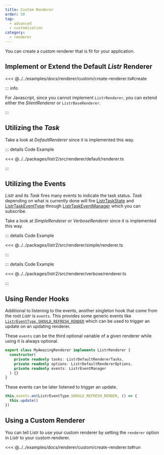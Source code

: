 ```yaml
---
title: Custom Renderer
order: 50
tag:
  - advanced
  - customization
category:
  - renderer
---
```


You can create a custom renderer that is fit for your application.

<!-- more -->

## Implement or Extend the Default _Listr_ Renderer

<<< @../../examples/docs/renderer/custom/create-renderer.ts#create

::: info

For Javascript, since you cannot implement `ListrRenderer`, you can extend either the _SilentRenderer_ or `ListrBaseRenderer`.

:::

## Utilizing the _Task_

Take a look at _DefaultRenderer_ since it is implemented this way.

::: details <CodeExampleIcon /> Code Example

<<< @../../packages/listr2/src/renderer/default/renderer.ts

:::

## Utilizing the Events

_Listr_ and its _Task_ fires many events to indicate the task status. _Task_ depending on what is currently done will fire [ListrTaskState](/api/listr2/enumerations/ListrTaskState.html) and [ListrTaskEventType](/api/listr2/enumerations/ListrTaskEventType.html) through [ListrTaskEventManager](/api/listr2/classes/ListrTaskEventManager.html) which you can subscribe.

Take a look at _SimpleRenderer_ or _VerboseRenderer_ since it is implemented this way.

::: details <CodeExampleIcon /> Code Example

<<< @../../packages/listr2/src/renderer/simple/renderer.ts

:::

::: details <CodeExampleIcon /> Code Example

<<< @../../packages/listr2/src/renderer/verbose/renderer.ts

:::

## Using Render Hooks

<Version version="v2.1.0" />

Additional to listening to the events, another singleton hook that come from the root _Listr_ is `events`. This provides some generic events like [`ListrEventType.SHOULD_REFRESH_RENDER`](/api/listr2/enumerations/ListrEventType.html#should-refresh-render) which can be used to trigger an update on an updating renderer.

These `events` can be the third optional variable of a given renderer while using it is always optional.

```typescript
export class MyAmazingRenderer implements ListrRenderer {
  constructor(
    private readonly tasks: ListrDefaultRendererTasks,
    private readonly options: ListrDefaultRendererOptions,
    private readonly events: ListrEventManager
  ) {}
}
```

These events can be later listened to trigger an update.

```typescript
this.events.on(ListrEventType.SHOULD_REFRESH_RENDER, () => {
  this.update()
})
```

## Using a Custom Renderer

You can tell Listr to use your custom renderer by setting the `renderer` option in _Listr_ to your custom renderer.

<<< @../../examples/docs/renderer/custom/create-renderer.ts#run
